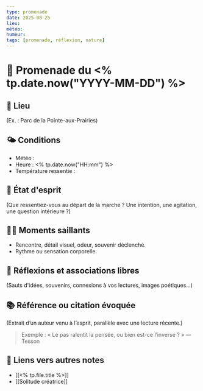 ```yaml
---
type: promenade
date: 2025-08-25
lieu: 
météo: 
humeur: 
tags: [promenade, réflexion, nature]
---
```


# 🧭 Promenade  du <% tp.date.now("YYYY-MM-DD") %>

## 📍 Lieu
(Ex. : Parc de la Pointe-aux-Prairies)

## 🌤️ Conditions
- Météo : 
- Heure : <% tp.date.now("HH:mm") %>
- Température ressentie : 

## 🧠 État d'esprit
(Que ressentiez-vous au départ de la marche ? Une intention, une agitation, une question intérieure ?)

## 🚶‍♂️ Moments saillants
- Rencontre, détail visuel, odeur, souvenir déclenché.
- Rythme ou sensation corporelle.

## 💭 Réflexions et associations libres
(Sauts d'idées, souvenirs, connexions à vos lectures, images poétiques...)

## 📚 Référence ou citation évoquée
(Extrait d’un auteur venu à l’esprit, parallèle avec une lecture récente.)

> Exemple :
> « Le pas ralentit la pensée, ou bien est-ce l’inverse ? » — Tesson

## 🔗 Liens vers autres notes
- [[<% tp.file.title %>]]
- [[Solitude créatrice]]